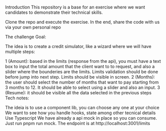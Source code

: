Introduction
This repository is a base for an exercise where we want candidates to demonstrate their technical skills.

Clone the repo and execute the exercise. In the end, share the code with us via your own personal repo

The challenge
Goal:

The idea is to create a credit simulator, like a wizard where we will have multiple steps:

1 (Amount): based in the limits (response from the api), you must have a text box to input the total amount that the client want to to request, and also a slider where the bounderies are the limits. Limits validation should be done before jump into next step. Limits should be visible in screen.
2 (Months): the user should select the number of months that want to pay starting from 3 months to 12. It should be able to select using a slider and also an input.
3 (Resume): it should be visible all the data selected in the previous steps
Tech notes:

The ideia is to use a component lib, you can choose any one at your choice
We want to see how you handle hooks, state among other tecnical details
Use Typescript
We have already a api mock in place so you can consume. Just run pnpm run mock. The endpoint is at http://localhost:3001/limits